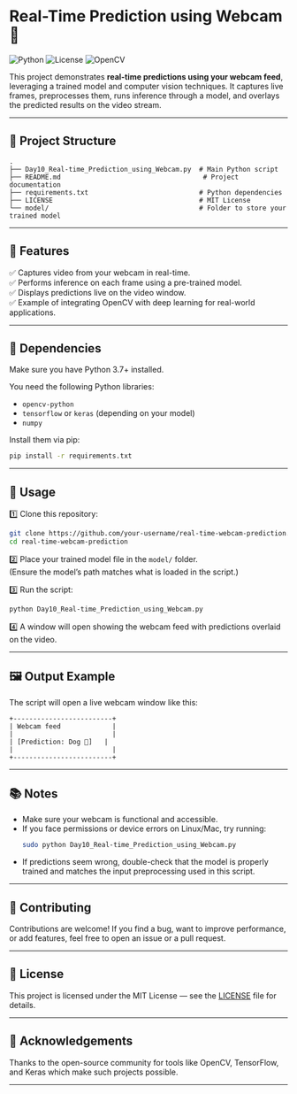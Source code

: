 # Real-Time Prediction using Webcam 🎥

![Python](https://img.shields.io/badge/python-3.7%2B-blue)
![License](https://img.shields.io/badge/license-MIT-green)
![OpenCV](https://img.shields.io/badge/OpenCV-4.x-orange)

This project demonstrates **real-time predictions using your webcam feed**, leveraging a trained model and computer vision techniques.
It captures live frames, preprocesses them, runs inference through a model, and overlays the predicted results on the video stream.

---

## 📂 Project Structure

```
.
├── Day10_Real-time_Prediction_using_Webcam.py  # Main Python script
├── README.md                                    # Project documentation
├── requirements.txt                            # Python dependencies
├── LICENSE                                     # MIT License
└── model/                                      # Folder to store your trained model
```

---

## 🚀 Features

✅ Captures video from your webcam in real-time.  
✅ Performs inference on each frame using a pre-trained model.  
✅ Displays predictions live on the video window.  
✅ Example of integrating OpenCV with deep learning for real-world applications.

---

## 🧰 Dependencies

Make sure you have Python 3.7+ installed.

You need the following Python libraries:
- `opencv-python`
- `tensorflow` or `keras` (depending on your model)
- `numpy`

Install them via pip:
```bash
pip install -r requirements.txt
```

---

## 📝 Usage

1️⃣ Clone this repository:
```bash
git clone https://github.com/your-username/real-time-webcam-prediction.git
cd real-time-webcam-prediction
```

2️⃣ Place your trained model file in the `model/` folder.  
   (Ensure the model’s path matches what is loaded in the script.)  

3️⃣ Run the script:
```bash
python Day10_Real-time_Prediction_using_Webcam.py
```

4️⃣ A window will open showing the webcam feed with predictions overlaid on the video.

---

## 🖼️ Output Example

The script will open a live webcam window like this:

```
+-------------------------+
| Webcam feed             |
|                         |
| [Prediction: Dog 🐶]   |
|                         |
+-------------------------+
```

---

## 📚 Notes

- Make sure your webcam is functional and accessible.
- If you face permissions or device errors on Linux/Mac, try running:
  ```bash
  sudo python Day10_Real-time_Prediction_using_Webcam.py
  ```
- If predictions seem wrong, double-check that the model is properly trained and matches the input preprocessing used in this script.

---

## 🤝 Contributing

Contributions are welcome!
If you find a bug, want to improve performance, or add features, feel free to open an issue or a pull request.

---

## 📜 License

This project is licensed under the MIT License — see the [LICENSE](LICENSE) file for details.

---

## 🙏 Acknowledgements

Thanks to the open-source community for tools like OpenCV, TensorFlow, and Keras which make such projects possible.

---